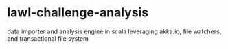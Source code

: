 # lawl-challenge-analysis
data importer and analysis engine in scala leveraging akka.io, file watchers, and transactional file system